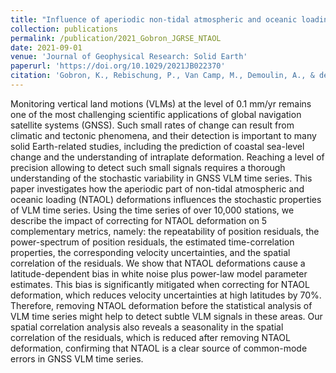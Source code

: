 ```yaml
---
title: "Influence of aperiodic non-tidal atmospheric and oceanic loading deformations on the stochastic properties of global GNSS vertical land motion time series"
collection: publications
permalink: /publication/2021_Gobron_JGRSE_NTAOL
date: 2021-09-01
venue: 'Journal of Geophysical Research: Solid Earth'
paperurl: 'https://doi.org/10.1029/2021JB022370'
citation: 'Gobron, K., Rebischung, P., Van Camp, M., Demoulin, A., & de Viron, O. (2021).&quot;Influence of Aperiodic Non-Tidal Atmospheric and Oceanic Loading Deformations on the Stochastic Properties of Global GNSS Vertical Land Motion Time Series.&quot; <i>Journal of Geophysical Research: Solid Earth</i>. 126(9).'
---
```


Monitoring vertical land motions (VLMs) at the level of 0.1 mm/yr remains one of the most challenging scientific applications of global navigation satellite systems (GNSS). Such small rates of change can result from climatic and tectonic phenomena, and their detection is important to many solid Earth-related studies, including the prediction of coastal sea-level change and the understanding of intraplate deformation. Reaching a level of precision allowing to detect such small signals requires a thorough understanding of the stochastic variability in GNSS VLM time series. This paper investigates how the aperiodic part of non-tidal atmospheric and oceanic loading (NTAOL) deformations influences the stochastic properties of VLM time series. Using the time series of over 10,000 stations, we describe the impact of correcting for NTAOL deformation on 5 complementary metrics, namely: the repeatability of position residuals, the power-spectrum of position residuals, the estimated time-correlation properties, the corresponding velocity uncertainties, and the spatial correlation of the residuals. We show that NTAOL deformations cause a latitude-dependent bias in white noise plus power-law model parameter estimates. This bias is significantly mitigated when correcting for NTAOL deformation, which reduces velocity uncertainties at high latitudes by 70%. Therefore, removing NTAOL deformation before the statistical analysis of VLM time series might help to detect subtle VLM signals in these areas. Our spatial correlation analysis also reveals a seasonality in the spatial correlation of the residuals, which is reduced after removing NTAOL deformation, confirming that NTAOL is a clear source of common-mode errors in GNSS VLM time series.